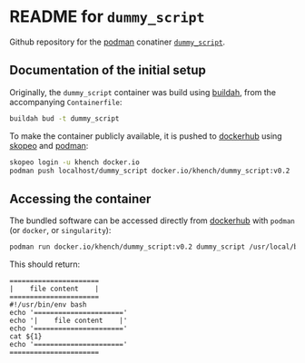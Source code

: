 # README for  `dummy_script`

Github repository for the [podman](https://podman.io/) conatiner [`dummy_script`](https://hub.docker.com/repository/docker/khench/dummy_script).

## Documentation of the initial setup

Originally, the `dummy_script` container was build using [buildah](https://buildah.io/), from the accompanying `Containerfile`:

```sh
buildah bud -t dummy_script
```

To make the container publicly available, it is pushed to [dockerhub](https://hub.docker.com/r/khench/dummy_script) using [skopeo](https://github.com/containers/skopeo) and [podman](https://podman.io/):

```sh
skopeo login -u khench docker.io
podman push localhost/dummy_script docker.io/khench/dummy_script:v0.2
```

## Accessing the container

The bundled software can be accessed directly from [dockerhub](https://hub.docker.com/r/khench/qc_suite) with `podman` (or `docker`, or `singularity`):

```sh
podman run docker.io/khench/dummy_script:v0.2 dummy_script /usr/local/bin/dummy_script
```

This should return:

```
======================
|    file content    |
======================
#!/usr/bin/env bash
echo '======================'
echo '|    file content    |'
echo '======================'
cat ${1}
echo '======================'
======================
```